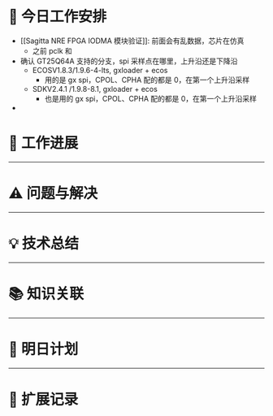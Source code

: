 



# **🔧 今日工作安排**
- [[Sagitta NRE FPGA IODMA 模块验证]]: 前面会有乱数据，芯片在仿真
	- 之前 pclk 和 
- 确认 GT25Q64A 支持的分支，spi 采样点在哪里，上升沿还是下降沿
	- ECOSV1.8.3/1.9.6-4-lts, gxloader + ecos
		- 用的是 gx spi，CPOL、CPHA 配的都是 0，在第一个上升沿采样
	- SDKV2.4.1 /1.9.8-8.1, gxloader + ecos
		- 也是用的 gx spi，CPOL、CPHA 配的都是 0，在第一个上升沿采样
- 



# **📌 工作进展**



---

# **⚠️ 问题与解决**


---

# **💡 技术总结**


---

# **📚 知识关联**


---
# **📌 明日计划**


---

# **💬 扩展记录**



